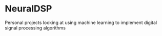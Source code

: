 # NeuralDSP
Personal projects looking at using machine learning to implement digital signal processing algorithms
